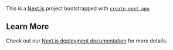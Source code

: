 This is a [Next.js](https://nextjs.org/) project bootstrapped with [`create-next-app`](https://github.com/vercel/next.js/tree/canary/packages/create-next-app).

## Learn More

Check out our [Next.js deployment documentation](https://nextjs.org/docs/deployment) for more details.
